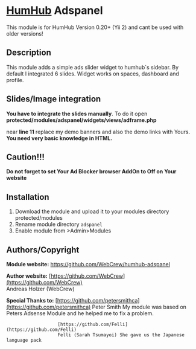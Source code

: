 # [HumHub](https://github.com/humhub/humhub) Adspanel

This module is for HumHub Version 0.20+ (Yii 2) and cant be used with older versions!

## Description

This module adds a simple ads slider widget to humhub`s sidebar.  By default I integrated 6 slides.
Widget works on spaces, dashboard and profile.


## Slides/Image integration
**You have to integrate the slides manually**. 
To do it open **protected/modules/adspanel/widgets/views/adframe.php** 

near **line 11** replace my demo banners and also the demo links with Yours.
**You need very basic knowledge in HTML.**

## Caution!!!
**Do not forget to set Your Ad Blocker browser AddOn to Off on Your website**


## Installation
1. Download the module and upload it to your modules directory protected/modules
2. Rename module directory ```adspanel```
3. Enable module from >Admin>Modules


## Authors/Copyright

__Module website:__ <https://github.com/WebCrew/humhub-adspanel>  

__Author website:__ [https://github.com/WebCrew](https://github.com/WebCrew)    
                    Andreas Holzer (WebCrew)

__Special Thanks to:__ [https://github.com/petersmithca](https://github.com/petersmithca) 
                       Peter Smith My module was based on Peters Adsense Module and he helped me to fix a problem.
                       
                       [https://github.com/Felli](https://github.com/Felli)
                       Felli (Sarah Tsumayoi) She gave us the Japanese language pack
